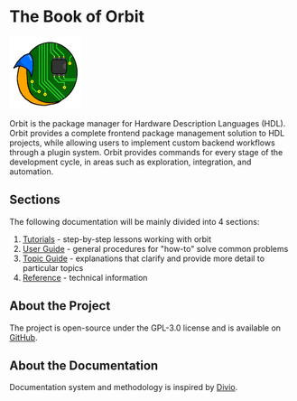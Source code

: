 # The Book of Orbit

![](./images/orbit_logo_128px.png)

Orbit is the package manager for Hardware Description Languages (HDL). Orbit provides a complete frontend package management solution to HDL projects, while allowing users to implement custom backend workflows through a plugin system. Orbit provides commands for every stage of the development cycle, in areas such as exploration, integration, and automation.

## Sections
The following documentation will be mainly divided into 4 sections:
1. [Tutorials](./tutorials/tutorials.md) - step-by-step lessons working with orbit
2. [User Guide](./user/user.md) - general procedures for "how-to" solve common problems
3. [Topic Guide](./topic/topic.md) - explanations that clarify and provide more detail to particular topics
4. [Reference](./reference/reference.md) - technical information

## About the Project
The project is open-source under the GPL-3.0 license and is available on [GitHub](https://github.com/c-rus/orbit).

## About the Documentation
Documentation system and methodology is inspired by [Divio](https://documentation.divio.com).
